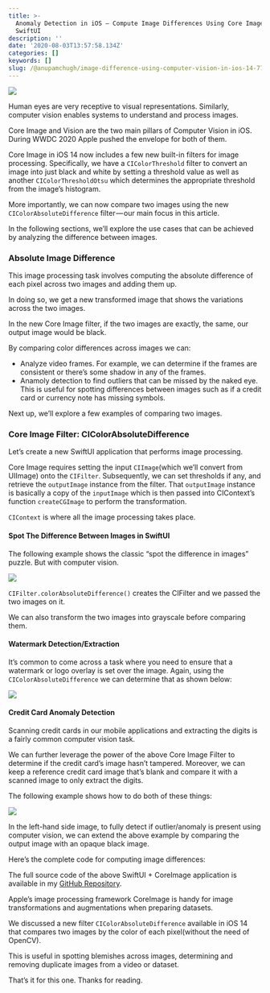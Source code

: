 ```yaml
---
title: >-
  Anomaly Detection in iOS — Compute Image Differences Using Core Image in
  SwiftUI
description: ''
date: '2020-08-03T13:57:58.134Z'
categories: []
keywords: []
slug: /@anupamchugh/image-difference-using-computer-vision-in-ios-14-7753b8d61e82
---
```


![](/Users/anupamchugh/Downloads/medium-export-a4b48d5fe977f1f289836fecb566e574d085c11debefe6da1b475ac0c8622324/posts/md_1703150257140/img/0__sWgu__IXyOnGZ1P59.jpg)

Human eyes are very receptive to visual representations. Similarly, computer vision enables systems to understand and process images.

Core Image and Vision are the two main pillars of Computer Vision in iOS. During WWDC 2020 Apple pushed the envelope for both of them.

Core Image in iOS 14 now includes a few new built-in filters for image processing. Specifically, we have a `CIColorThreshold` filter to convert an image into just black and white by setting a threshold value as well as another `CIColorThresholdOtsu` which determines the appropriate threshold from the image’s histogram.

More importantly, we can now compare two images using the new `CIColorAbsoluteDifference` filter — our main focus in this article.

In the following sections, we’ll explore the use cases that can be achieved by analyzing the difference between images.

### Absolute Image Difference

This image processing task involves computing the absolute difference of each pixel across two images and adding them up.

In doing so, we get a new transformed image that shows the variations across the two images.

In the new Core Image filter, if the two images are exactly, the same, our output image would be black.

By comparing color differences across images we can:

*   Analyze video frames. For example, we can determine if the frames are consistent or there’s some shadow in any of the frames.
*   Anamoly detection to find outliers that can be missed by the naked eye. This is useful for spotting differences between images such as if a credit card or currency note has missing symbols.

Next up, we’ll explore a few examples of comparing two images.

### Core Image Filter: CIColorAbsoluteDifference

Let’s create a new SwiftUI application that performs image processing.

Core Image requires setting the input `CIImage`(which we’ll convert from UIImage) onto the `CIFilter`. Subsequently, we can set thresholds if any, and retrieve the `outputImage` instance from the filter. That `outputImage` instance is basically a copy of the `inputImage` which is then passed into CIContext’s function `createCGImage` to perform the transformation.

`CIContext` is where all the image processing takes place.

#### Spot The Difference Between Images in SwiftUI

The following example shows the classic “spot the difference in images” puzzle. But with computer vision.

![](/Users/anupamchugh/Downloads/medium-export-a4b48d5fe977f1f289836fecb566e574d085c11debefe6da1b475ac0c8622324/posts/md_1703150257140/img/1__BkGClDLFYB3Le8qWzKTIow.png)

`CIFilter.colorAbsoluteDifference()` creates the CIFilter and we passed the two images on it.

We can also transform the two images into grayscale before comparing them.

#### Watermark Detection/Extraction

It’s common to come across a task where you need to ensure that a watermark or logo overlay is set over the image. Again, using the `CIColorAbsoluteDifference` we can determine that as shown below:

![](/Users/anupamchugh/Downloads/medium-export-a4b48d5fe977f1f289836fecb566e574d085c11debefe6da1b475ac0c8622324/posts/md_1703150257140/img/1__pi6QDr__J7EjqagB9fBJJDQ.png)

#### Credit Card Anomaly Detection

Scanning credit cards in our mobile applications and extracting the digits is a fairly common computer vision task.

We can further leverage the power of the above Core Image Filter to determine if the credit card’s image hasn’t tampered. Moreover, we can keep a reference credit card image that’s blank and compare it with a scanned image to only extract the digits.

The following example shows how to do both of these things:

![](/Users/anupamchugh/Downloads/medium-export-a4b48d5fe977f1f289836fecb566e574d085c11debefe6da1b475ac0c8622324/posts/md_1703150257140/img/1__DoSQ5xyYlMAeR9Vg3Xfkfg.png)

In the left-hand side image, to fully detect if outlier/anomaly is present using computer vision, we can extend the above example by comparing the output image with an opaque black image.

Here’s the complete code for computing image differences:

The full source code of the above SwiftUI + CoreImage application is available in my [GitHub Repository](https://github.com/anupamchugh/CoreImageAbsoluteColorDiff).

Apple’s image processing framework CoreImage is handy for image transformations and augmentations when preparing datasets.

We discussed a new filter `CIColorAbsoluteDifference` available in iOS 14 that compares two images by the color of each pixel(without the need of OpenCV).

This is useful in spotting blemishes across images, determining and removing duplicate images from a video or dataset.

That’s it for this one. Thanks for reading.